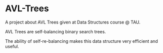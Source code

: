 # AVL-Trees
A project about AVL Trees given at Data Structures course @ TAU.

AVL Trees are self-balancing binary search trees.

The ability of self-re-balancing makes this data structure very efficient and useful.
